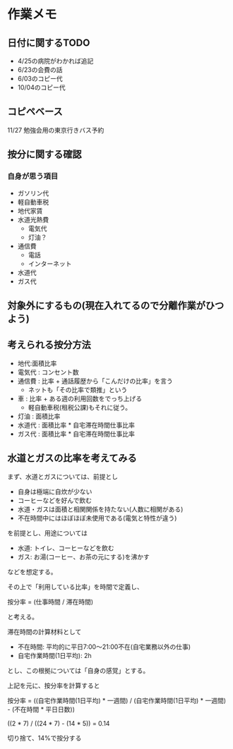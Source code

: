 # 作業メモ


## 日付に関するTODO

+ 4/25の病院がわかれば追記
+ 6/23の会費の話
+ 6/03のコピー代
+ 10/04のコピー代

## コピペベース

11/27 勉強会用の東京行きバス予約

## 按分に関する確認

### 自身が思う項目

+ ガソリン代
+ 軽自動車税
+ 地代家賃
+ 水道光熱費
    + 電気代
    + 灯油？
+ 通信費
	+ 電話
	+ インターネット
+ 水道代
+ ガス代

## 対象外にするもの(現在入れてるので分離作業がひつよう)


## 考えられる按分方法

+ 地代:面積比率
+ 電気代 : コンセント数
+ 通信費 : 比率
    	+ 通話履歴から「こんだけの比率」を言う
	+ ネットも「その比率で類推」という
+ 車 : 比率
    	+ ある週の利用回数をでっち上げる
	+ 軽自動車税(租税公課)もそれに従う。
+ 灯油 : 面積比率
+ 水道代 : 面積比率 * 自宅滞在時間仕事比率
+ ガス代 : 面積比率 * 自宅滞在時間仕事比率

## 水道とガスの比率を考えてみる

まず、水道とガスについては、前提とし

+ 自身は極端に自炊が少ない
+ コーヒーなどを好んで飲む
+ 水道・ガスは面積と相関関係を持たない(人数に相関がある)
+ 不在時間中にはほぼほぼ未使用である(電気と特性が違う)

を前提とし、用途については

+ 水道: トイレ、コーヒーなどを飲む
+ ガス: お湯(コーヒー、お茶の元にする)を沸かす

などを想定する。

その上で「利用している比率」を時間で定義し、

按分率 = (仕事時間 / 滞在時間)

と考える。

滞在時間の計算材料として

+ 不在時間: 平均的に平日7:00〜21:00不在(自宅業務以外の仕事)
+ 自宅作業時間(1日平均): 2h

とし、この根拠については「自身の感覚」とする。

上記を元に、按分率を計算すると

按分率 = ((自宅作業時間(1日平均) * 一週間) / (自宅作業時間(1日平均) * 一週間) - (不在時間 * 平日日数))

((2 * 7) / ((24 * 7) - (14 * 5)) = 0.14


切り捨て、14%で按分する
